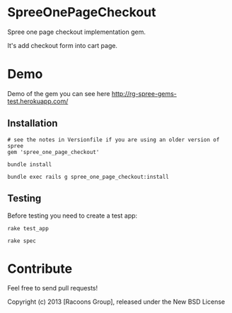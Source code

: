 SpreeOnePageCheckout
====================

Spree one page checkout implementation gem.

It's add checkout form into cart page.


Demo
=======

Demo of the gem you can see here http://rg-spree-gems-test.herokuapp.com/

Installation
------------
    # see the notes in Versionfile if you are using an older version of spree
    gem 'spree_one_page_checkout'

    bundle install

    bundle exec rails g spree_one_page_checkout:install

Testing
-------

Before testing you need to create a test app:

    rake test_app
    
    rake spec


Contribute
==========

Feel free to send pull requests!

Copyright (c) 2013 [Racoons Group], released under the New BSD License
